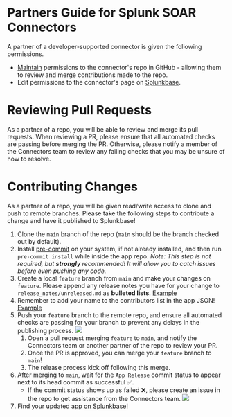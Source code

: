# Partners Guide for Splunk SOAR Connectors
A partner of a developer-supported connector is given the following permissions.
 - [Maintain](https://docs.github.com/en/organizations/managing-access-to-your-organizations-repositories/repository-roles-for-an-organization)
permissions to the connector's repo in GitHub - allowing them to review and merge contributions made to the repo.
 - Edit permissions to the connector's page on [Splunkbase](https://splunkbase.splunk.com/).

# Reviewing Pull Requests
As a partner of a repo, you will be able to review and merge its pull requests.
When reviewing a PR, please ensure that all automated checks are passing before merging the PR.
Otherwise, please notify a member of the Connectors team to review any failing checks
that you may be unsure of how to resolve.

# Contributing Changes
As a partner of a repo, you will be given read/write access to clone and push to remote branches.
Please take the following steps to contribute a change and have it published to Splunkbase!
  1. Clone the `main` branch of the repo (`main` should be the branch checked out by default).
  1. Install [pre-commit](https://pre-commit.com/#install) on your system, if not already installed,
     and then run `pre-commit install` while inside the app repo. _Note: This step is not required, but **strongly** recommended! It will allow you to catch issues before even pushing any code._
  1. Create a local `feature` branch from `main` and make your changes on `feature`.
     Please append any release notes you have for your change to `release_notes/unreleased.md` as **bulleted lists**. [Example](https://github.com/splunk-soar-connectors/screenshotmachine/commit/679403aaee1c5d92adcc9c7743deba419d519c9f)
  1. Remember to add your name to the contributors list in the app JSON! [Example](https://github.com/splunk-soar-connectors/smime/blob/main/smime.json#L14)
  1. Push your `feature` branch to the remote repo, and ensure all automated checks are passing for your
     branch to prevent any delays in the publishing process.
     ![](Images/automated_checks.png)
     1. Open a pull request merging `feature` to `main`, and notify the Connectors team or another partner of the repo to review your PR.
     1. Once the PR is approved, you can merge your `feature` branch to `main`!
     1. The release process kick off following this merge.
  1. After merging to `main`, wait for the `App Release` commit status to appear next to its head
     commit as successful :white_check_mark:.
     - If the commit status shows up as failed :x:, please create an issue in the repo to get assistance
       from the Connectors team.
  ![](Images/app_release_status.png)
  1. Find your updated app [on Splunkbase](https://splunkbase.splunk.com/apps/#/product/soar/)!
